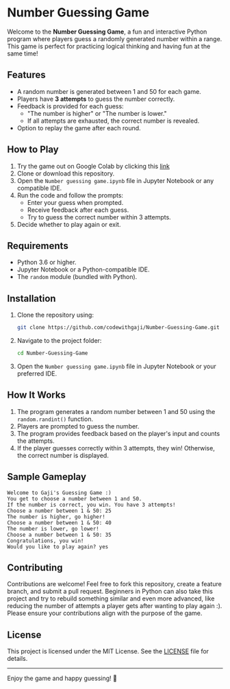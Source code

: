 # Number Guessing Game

Welcome to the **Number Guessing Game**, a fun and interactive Python program where players guess a randomly generated number within a range. This game is perfect for practicing logical thinking and having fun at the same time!


## Features
- A random number is generated between 1 and 50 for each game.
- Players have **3 attempts** to guess the number correctly.
- Feedback is provided for each guess:
  - "The number is higher" or "The number is lower."
  - If all attempts are exhausted, the correct number is revealed.
- Option to replay the game after each round.

## How to Play
1. Try the game out on Google Colab by clicking this [link](https://tinyurl.com/gajinumguessinggame)
2. Clone or download this repository.
3. Open the `Number guessing game.ipynb` file in Jupyter Notebook or any compatible IDE.
4. Run the code and follow the prompts:
   - Enter your guess when prompted.
   - Receive feedback after each guess.
   - Try to guess the correct number within 3 attempts.
5. Decide whether to play again or exit.

## Requirements
- Python 3.6 or higher.
- Jupyter Notebook or a Python-compatible IDE.
- The `random` module (bundled with Python).

## Installation
1. Clone the repository using:
   ```bash
   git clone https://github.com/codewithgaji/Number-Guessing-Game.git
   ```
2. Navigate to the project folder:
   ```bash
   cd Number-Guessing-Game
   ```
3. Open the `Number guessing game.ipynb` file in Jupyter Notebook or your preferred IDE.

## How It Works
1. The program generates a random number between 1 and 50 using the `random.randint()` function.
2. Players are prompted to guess the number.
3. The program provides feedback based on the player's input and counts the attempts.
4. If the player guesses correctly within 3 attempts, they win! Otherwise, the correct number is displayed.

## Sample Gameplay
```
Welcome to Gaji's Guessing Game :)
You get to choose a number between 1 and 50.
If the number is correct, you win. You have 3 attempts!
Choose a number between 1 & 50: 25
The number is higher, go higher!
Choose a number between 1 & 50: 40
The number is lower, go lower!
Choose a number between 1 & 50: 35
Congratulations, you win!
Would you like to play again? yes
```
## Contributing
Contributions are welcome! Feel free to fork this repository, create a feature branch, and submit a pull request. Beginners in Python can also take this project and try to rebuild something similar and even more advanced, like reducing the number of attempts a player gets after wanting to play again :). Please ensure your contributions align with the purpose of the game.

## License
This project is licensed under the MIT License. See the [LICENSE](LICENSE) file for details.

---
Enjoy the game and happy guessing! 🎉

